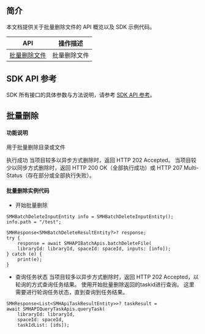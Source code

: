 ## 简介

本文档提供关于批量删除文件的 API 概览以及 SDK 示例代码。

| API                                                          | 操作描述                         |
| ------------------------------------------------------------ | -------------------------------- |
| [批量删除文件](https://cloud.tencent.com/document/product/1339/71259) | 批量删除文件      |

## SDK API 参考

SDK 所有接口的具体参数与方法说明，请参考 [SDK API 参考](https://smh-sdk-doc-1253960454.cos.ap-guangzhou.myqcloud.com/flutter_api_doc/api/index.html)。

## 批量删除

#### 功能说明

用于批量删除目录或文件

执行成功
当项目较多以异步方式删除时，返回 HTTP 202 Accepted。
当项目较少以同步方式删除时，返回 HTTP 200 OK（全部执行成功）或 HTTP 207 Multi-Status（存在部分或全部执行失败）。


#### 批量删除实例代码
* 开始批量删除
```
SMHBatchDeleteInputEntity info = SMHBatchDeleteInputEntity();
info.path = "/test";

SMHResponse<SMHBatchDeleteResultEntity?>? response;
try {
    response = await SMHAPIBatchApis.batchDeleteFile(
    libraryId: libraryId, spaceId: spaceId, inputs: [info]);
} catch (e) {
    print(e);
}
```
* 查询任务状态
当项目较多以异步方式删除时，返回 HTTP 202 Accepted，以轮询的方式查询任务结果。
使用开始批量删除返回的taskid进行查询。
这里需要进行轮询任务状态，直到查询到任务结果。
```
SMHResponse<List<SMHApiTaskResultEntity>>? taskResult =
await SMHAPIQueryTaskApis.queryTask(
    libraryId: libraryId,
    spaceId: spaceId,
    taskIdList: [ids]);
```